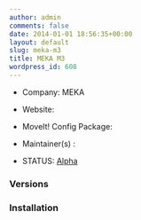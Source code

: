 ```yaml
---
author: admin
comments: false
date: 2014-01-01 18:56:35+00:00
layout: default
slug: meka-m3
title: MEKA M3
wordpress_id: 608
---
```



	
  * Company: MEKA

	
  * Website:

	
  * MoveIt! Config Package:

	
  * Maintainer(s) :

	
  * STATUS: [Alpha](/about/moveit-status/#legend)




### Versions




### Installation
